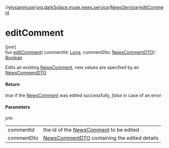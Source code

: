 //[elysianmuse](../../../index.md)/[org.darkSolace.muse.news.service](../index.md)/[NewsService](index.md)/[editComment](edit-comment.md)

# editComment

[jvm]\
fun [editComment](edit-comment.md)(
commentId: [Long](https://kotlinlang.org/api/latest/jvm/stdlib/kotlin/-long/index.html),
commentDto: [NewsCommentDTO](../../org.darkSolace.muse.news.model.dto/-news-comment-d-t-o/index.md)): [Boolean](https://kotlinlang.org/api/latest/jvm/stdlib/kotlin/-boolean/index.html)

Edits an existing [NewsComment](../../org.darkSolace.muse.news.model/-news-comment/index.md), new values are specified
by an [NewsCommentDTO](../../org.darkSolace.muse.news.model.dto/-news-comment-d-t-o/index.md)

#### Return

*true* if the [NewsComment](../../org.darkSolace.muse.news.model/-news-comment/index.md) was edited successfully,
*false* in case of an error

#### Parameters

jvm

|            |                                                                                                                       |
|------------|-----------------------------------------------------------------------------------------------------------------------|
| commentId  | the id of the [NewsComment](../../org.darkSolace.muse.news.model/-news-comment/index.md) to be edited                 |
| commentDto | [NewsCommentDTO](../../org.darkSolace.muse.news.model.dto/-news-comment-d-t-o/index.md) containing the edited details |
